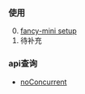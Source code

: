 ### 使用
0. [fancy-mini setup](./tutorial-0-getStarted.html)
1. 待补充

### api查询
- [noConcurrent](./module-decorator_noConcurrent.html)